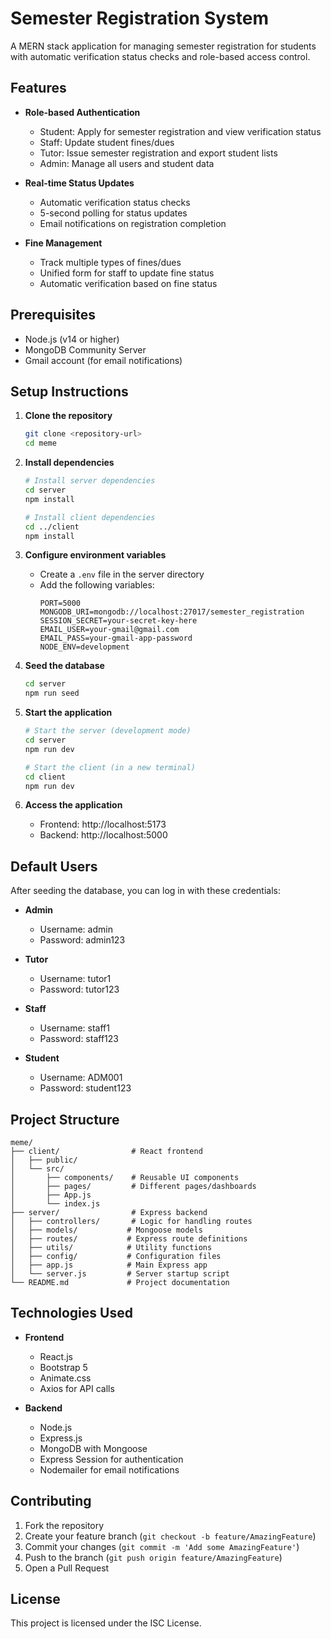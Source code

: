 # Semester Registration System

A MERN stack application for managing semester registration for students with automatic verification status checks and role-based access control.

## Features

- **Role-based Authentication**
  - Student: Apply for semester registration and view verification status
  - Staff: Update student fines/dues
  - Tutor: Issue semester registration and export student lists
  - Admin: Manage all users and student data

- **Real-time Status Updates**
  - Automatic verification status checks
  - 5-second polling for status updates
  - Email notifications on registration completion

- **Fine Management**
  - Track multiple types of fines/dues
  - Unified form for staff to update fine status
  - Automatic verification based on fine status

## Prerequisites

- Node.js (v14 or higher)
- MongoDB Community Server
- Gmail account (for email notifications)

## Setup Instructions

1. **Clone the repository**
   ```bash
   git clone <repository-url>
   cd meme
   ```

2. **Install dependencies**
   ```bash
   # Install server dependencies
   cd server
   npm install

   # Install client dependencies
   cd ../client
   npm install
   ```

3. **Configure environment variables**
   - Create a `.env` file in the server directory
   - Add the following variables:
     ```
     PORT=5000
     MONGODB_URI=mongodb://localhost:27017/semester_registration
     SESSION_SECRET=your-secret-key-here
     EMAIL_USER=your-gmail@gmail.com
     EMAIL_PASS=your-gmail-app-password
     NODE_ENV=development
     ```

4. **Seed the database**
   ```bash
   cd server
   npm run seed
   ```

5. **Start the application**
   ```bash
   # Start the server (development mode)
   cd server
   npm run dev

   # Start the client (in a new terminal)
   cd client
   npm run dev
   ```

6. **Access the application**
   - Frontend: http://localhost:5173
   - Backend: http://localhost:5000

## Default Users

After seeding the database, you can log in with these credentials:

- **Admin**
  - Username: admin
  - Password: admin123

- **Tutor**
  - Username: tutor1
  - Password: tutor123

- **Staff**
  - Username: staff1
  - Password: staff123

- **Student**
  - Username: ADM001
  - Password: student123

## Project Structure

```
meme/
├── client/                # React frontend
│   ├── public/
│   └── src/
│       ├── components/    # Reusable UI components
│       ├── pages/         # Different pages/dashboards
│       ├── App.js
│       └── index.js
├── server/                # Express backend
│   ├── controllers/       # Logic for handling routes
│   ├── models/           # Mongoose models
│   ├── routes/           # Express route definitions
│   ├── utils/            # Utility functions
│   ├── config/           # Configuration files
│   ├── app.js            # Main Express app
│   └── server.js         # Server startup script
└── README.md             # Project documentation
```

## Technologies Used

- **Frontend**
  - React.js
  - Bootstrap 5
  - Animate.css
  - Axios for API calls

- **Backend**
  - Node.js
  - Express.js
  - MongoDB with Mongoose
  - Express Session for authentication
  - Nodemailer for email notifications

## Contributing

1. Fork the repository
2. Create your feature branch (`git checkout -b feature/AmazingFeature`)
3. Commit your changes (`git commit -m 'Add some AmazingFeature'`)
4. Push to the branch (`git push origin feature/AmazingFeature`)
5. Open a Pull Request

## License

This project is licensed under the ISC License. 